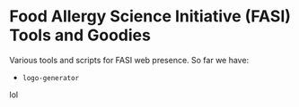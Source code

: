 # Food Allergy Science Initiative (FASI) Tools and Goodies

Various tools and scripts for FASI web presence. So far we have:

- `logo-generator`

lol
